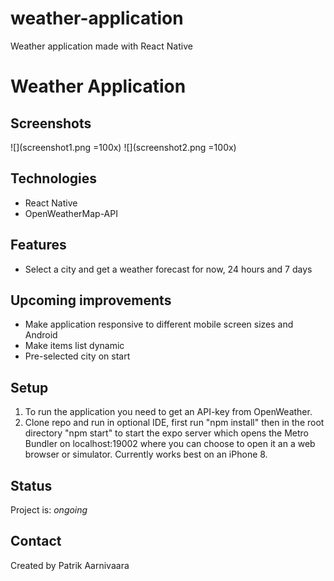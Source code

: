 # weather-application
Weather application made with React Native

# Weather Application

## Screenshots
![](screenshot1.png =100x)
![](screenshot2.png =100x)

## Technologies
* React Native
* OpenWeatherMap-API

## Features
* Select a city and get a weather forecast for now, 24 hours and 7 days

## Upcoming improvements
* Make application responsive to different mobile screen sizes and Android
* Make items list dynamic
* Pre-selected city on start

## Setup
1. To run the application you need to get an API-key from OpenWeather.
2. Clone repo and run in optional IDE, first run "npm install" then in the root directory "npm start" to start the expo server which opens the Metro Bundler on localhost:19002 where you can choose to open it an a web browser or simulator. Currently works best on an iPhone 8.

## Status
Project is: _ongoing_

## Contact
Created by Patrik Aarnivaara
